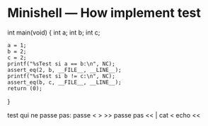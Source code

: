 # Minishell — How implement test

int	main(void)
{
	int	a;
	int	b;
	int	c;

	a = 1;
	b = 2;
	c = 2;
	printf("%sTest si a == b:\n", NC);
	assert_eq(2, b, __FILE__, __LINE__);
	printf("%sTest si b != c:\n", NC);
	assert_eq(b, c, __FILE__, __LINE__);
	return (0);
}

test qui ne passe pas:
passe
< > >>
passe pas
<< |
cat <
echo <<